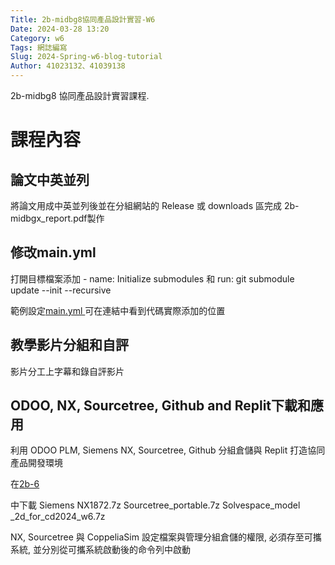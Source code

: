 ```yaml
---
Title: 2b-midbg8協同產品設計實習-W6
Date: 2024-03-28 13:20
Category: w6
Tags: 網誌編寫
Slug: 2024-Spring-w6-blog-tutorial
Author: 41023132、41039138
---
```


2b-midbg8 協同產品設計實習課程.

<!-- PELICAN_END_SUMMARY -->
# 課程內容

 ## 論文中英並列

 將論文用成中英並列後並在分組網站的 Release 或 downloads 區完成 2b-midbgx_report.pdf製作

 ## 修改main.yml

 打開目標檔案添加  - name: Initialize submodules 和 run: git submodule update --init --recursive

 範例設定[main.yml ](https://github.com/mdecd2024/2b-midbg4/blob/02599cb79d65cb1f48186c2db59b5dc9d812f599/.github/workflows/main.yml)可在連結中看到代碼實際添加的位置

 ## 教學影片分組和自評

影片分工上字幕和錄自評影片

 
 ## ODOO, NX, Sourcetree, Github and Replit下載和應用

 利用 ODOO PLM, Siemens NX, Sourcetree, Github 分組倉儲與 Replit 打造協同產品開發環境
 
 在[2b-6](https://mde.tw/cd2024/blog/2024-cd-2b-w6.html)
 
 中下載 Siemens NX1872.7z  Sourcetree_portable.7z Solvespace_model _2d_for_cd2024_w6.7z

 NX, Sourcetree 與 CoppeliaSim 設定檔案與管理分組倉儲的權限, 必須存至可攜系統, 並分別從可攜系統啟動後的命令列中啟動

